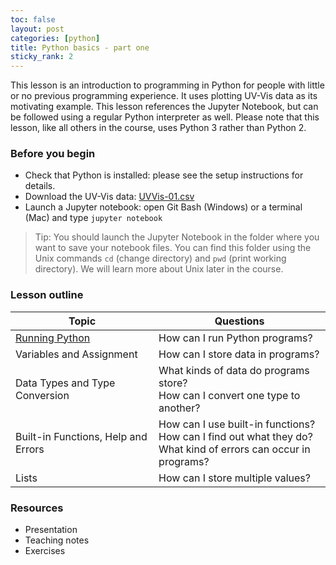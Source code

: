 ```yaml
---
toc: false
layout: post
categories: [python]
title: Python basics - part one
sticky_rank: 2
---
```


This lesson is an introduction to programming in Python for people with little or no previous programming experience. It uses plotting UV-Vis data as its motivating example. This lesson references the Jupyter Notebook, but can be followed using a regular Python interpreter as well. Please note that this lesson, like all others in the course, uses Python 3 rather than Python 2.

### Before you begin

- Check that Python is installed: please see the setup instructions for details.
- Download the UV-Vis data: [UVVis-01.csv]()
- Launch a Jupyter notebook: open Git Bash (Windows) or a terminal (Mac) and type `jupyter notebook`

> Tip: You should launch the Jupyter Notebook in the folder where you want to save your notebook files. You can find this folder using the Unix commands `cd` (change directory) and `pwd` (print working directory). We will learn more about Unix later in the course.
 

### Lesson outline

| Topic | Questions |
|-------|-----------|
|[Running Python](https://nu-cem.github.io/CompPhys/python/2021/08/02/01-Running_Python)|How can I run Python programs? |
|Variables and Assignment| How can I store data in programs? |
| Data Types and Type Conversion| What kinds of data do programs store? <br/> How can I convert one type to another? |
| Built-in Functions, Help and Errors |  How can I use built-in functions?<br/> How can I find out what they do?<br/> What kind of errors can occur in programs? |
|Lists| How can I store multiple values? |


### Resources

- Presentation
- Teaching notes
- Exercises
